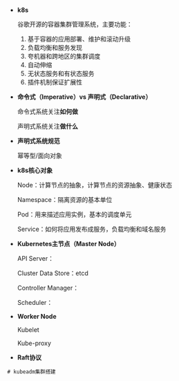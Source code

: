 - **k8s**

  谷歌开源的容器集群管理系统，主要功能：

  1. 基于容器的应用部署、维护和滚动升级
  2. 负载均衡和服务发现
  3. 夸机器和跨地区的集群调度
  4. 自动伸缩
  5. 无状态服务和有状态服务
  6. 插件机制保证扩展性

- **命令式（Imperative）vs 声明式（Declarative）**

  命令式系统关注**如何做**

  声明式系统关注**做什么**

- **声明式系统规范**

  幂等型/面向对象

- **k8s核心对象**

  Node：计算节点的抽象，计算节点的资源抽象、健康状态

  Namespace：隔离资源的基本单位

  Pod：用来描述应用实例，基本的调度单元

  Service：如何将应用发布成服务，负载均衡和域名服务

- **Kubernetes主节点（Master Node）**

  API Server：

  Cluster Data Store：etcd

  Controller Manager：

  Scheduler：

- **Worker Node**

  Kubelet

  Kube-proxy

- **Raft协议**
























```shell
# kubeadm集群搭建


```

